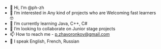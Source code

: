 - 👋 Hi, I’m @ph-zh
- 👀 I’m interested in Any kind of projects who are Welcoming fast learners 🤓
- 🌱 I’m currently learning Java, C++, C#
- 💞️ I’m looking to collaborate on Junior stage projects
- 📫 How to reach me - p.zhavoronkov@gmail.com
- 💭 I speak English, French, Russian
<!---
ph-zh/ph-zh is a ✨ special ✨ repository because its `README.md` (this file) appears on your GitHub profile.
You can click the Preview link to take a look at your changes.
--->
